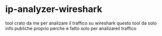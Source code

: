 # ip-analyzer-wireshark
tool crato da me per analizare il traffico su wireshark questo tool da solo info publiche proprio perche e fatto solo per analizareil traffico
